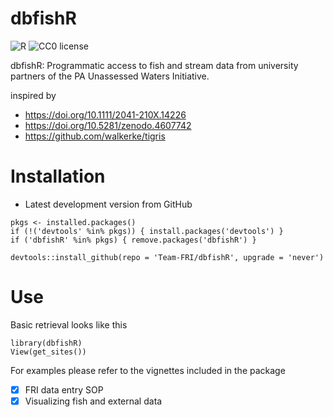 # dbfishR

![R](https://img.shields.io/badge/R-4.0.x-blue)
![CC0 license](https://img.shields.io/badge/License-CC0-green.svg)

dbfishR: Programmatic access to fish and stream data from university partners of the PA Unassessed Waters Initiative.

inspired by

* https://doi.org/10.1111/2041-210X.14226
* https://doi.org/10.5281/zenodo.4607742
* https://github.com/walkerke/tigris

# Installation

* Latest development version from GitHub

```{r}
pkgs <- installed.packages()
if (!('devtools' %in% pkgs)) { install.packages('devtools') }
if ('dbfishR' %in% pkgs) { remove.packages('dbfishR') }

devtools::install_github(repo = 'Team-FRI/dbfishR', upgrade = 'never')
```

# Use

Basic retrieval looks like this

```{r}
library(dbfishR)
View(get_sites())
```

For examples please refer to the vignettes included in the package

- [x] FRI data entry SOP
- [x] Visualizing fish and external data